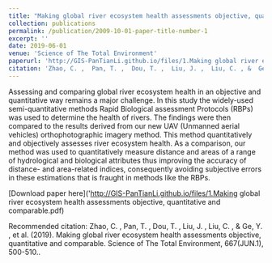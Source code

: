 ```yaml
---
title: "Making global river ecosystem health assessments objective, quantitative and comparable"
collection: publications
permalink: /publication/2009-10-01-paper-title-number-1
excerpt: ''
date: 2019-06-01
venue: 'Science of The Total Environment'
paperurl: 'http://GIS-PanTianLi.github.io/files/1.Making global river ecosystem health assessments objective, quantitative and comparable.pdf'
citation: 'Zhao, C. ,  Pan, T. ,  Dou, T. ,  Liu, J. ,  Liu, C. , &  Ge, Y. , et al. (2019). Making global river ecosystem health assessments objective, quantitative and comparable. Science of The Total Environment, 667(JUN.1), 500-510.'
---
```

Assessing and comparing global river ecosystem health in an objective and quantitative way remains a major challenge. In this study the widely-used semi-quantitative methods Rapid Biological assessment Protocols (RBPs) was used to determine the health of rivers. The findings were then compared to the results derived from our new UAV (Unmanned aerial vehicles) orthophotographic imagery method. This method quantitatively and objectively assesses river ecosystem health. As a comparison, our method was used to quantitatively measure distance and areas of a range of hydrological and biological attributes thus improving the accuracy of distance- and area-related indices, consequently avoiding subjective errors in these estimations that is fraught in methods like the RBPs.

[Download paper here]('http://GIS-PanTianLi.github.io/files/1.Making global river ecosystem health assessments objective, quantitative and comparable.pdf)

Recommended citation: Zhao, C. ,  Pan, T. ,  Dou, T. ,  Liu, J. ,  Liu, C. , &  Ge, Y. , et al. (2019). Making global river ecosystem health assessments objective, quantitative and comparable. Science of The Total Environment, 667(JUN.1), 500-510..
